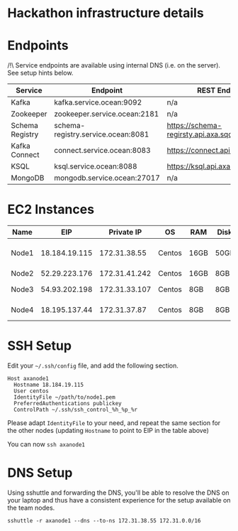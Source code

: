 Hackathon infrastructure details
====

# Endpoints

/!\ Service endpoints are available using internal DNS (i.e. on the server). See setup hints below.

| Service | Endpoint | REST Endpoint |
| ------- | -------- | ------------ |
| Kafka   | kafka.service.ocean:9092 | n/a |
| Zookeeper | zookeeper.service.ocean:2181 | n/a |
| Schema Registry | schema-registry.service.ocean:8081 | https://schema-regirsty.api.axa.sqooba.io |
| Kafka Connect | connect.service.ocean:8083 | https://connect.api.axa.sqooba.io |
| KSQL | ksql.service.ocean:8088 | https://ksql.api.axa.sqooba.io |
| MongoDB | mongodb.service.ocean:27017 | n/a |

# EC2 Instances

| Name | EIP | Private IP | OS  | RAM | Disk | Role |
| ---- | --- | ---------- | --- | --- | ---- | ---- | 
| Node1 | 18.184.19.115 | 172.31.38.55  | Centos | 16GB | 50GB | Kafka, Zookeeper, DNS, proxy |
| Node2 | 52.29.223.176 | 172.31.41.242 | Centos | 16GB | 8GB  | ELK |
| Node3 | 54.93.202.198 | 172.31.33.107 | Centos | 8GB  | 8GB  | Mongodb, DNS |
| Node4 | 18.195.137.44 | 172.31.37.87  | Centos | 8GB  | 8GB  | NodeJS, DNS |


# SSH Setup

Edit your `~/.ssh/config` file, and add the following section.

```
Host axanode1
  Hostname 18.184.19.115
  User centos
  IdentityFile ~/path/to/node1.pem
  PreferredAuthentications publickey
  ControlPath ~/.ssh/ssh_control_%h_%p_%r
```

Please adapt `IdentityFile` to your need,
and repeat the same section for the other nodes (updating `Hostname` to point to EIP in the table above)

You can now `ssh axanode1`

# DNS Setup

Using sshuttle and forwarding the DNS, you'll be able to resolve the DNS on your laptop
and thus have a consistent experience for the setup available on the team nodes.

```
sshuttle -r axanode1 --dns --to-ns 172.31.38.55 172.31.0.0/16
```
